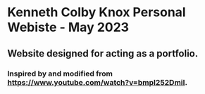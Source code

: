 # Kenneth Colby Knox Personal Webiste - May 2023
## Website designed for acting as a portfolio.
### Inspired by and modified from https://www.youtube.com/watch?v=bmpI252DmiI.

